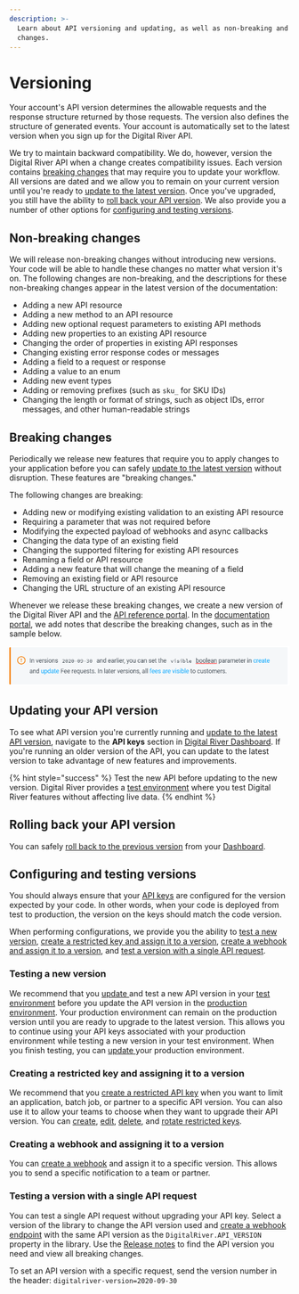 ```yaml
---
description: >-
  Learn about API versioning and updating, as well as non-breaking and breaking
  changes.
---
```


# Versioning

Your account's API version determines the allowable requests and the response structure returned by those requests. The version also defines the structure of generated events. Your account is automatically set to the latest version when you sign up for the Digital River API.

We try to maintain backward compatibility. We do, however, version the Digital River API when a change creates compatibility issues. Each version contains [breaking changes](versioning.md#breaking-changes) that may require you to update your workflow. All versions are dated and we allow you to remain on your current version until you're ready to [update to the latest version](../administration/dashboard/developers/api-keys/updating-your-api-version.md). Once you've upgraded, you still have the ability to [roll back your API version](versioning.md#rolling-back-your-api-version). We also provide you a number of other options for [configuring and testing versions](versioning.md#configuring-and-testing-versions).

## Non-breaking changes

We will release non-breaking changes without introducing new versions. Your code will be able to handle these changes no matter what version it's on. The following changes are non-breaking, and the descriptions for these non-breaking changes appear in the latest version of the documentation:

* Adding a new API resource
* Adding a new method to an API resource
* Adding new optional request parameters to existing API methods
* Adding new properties to an existing API resource
* Changing the order of properties in existing API responses
* Changing existing error response codes or messages
* Adding a field to a request or response
* Adding a value to an enum
* Adding new event types
* Adding or removing prefixes (such as `sku_` for SKU IDs)
* Changing the length or format of strings, such as object IDs, error messages, and other human-readable strings

## Breaking changes

Periodically we release new features that require you to apply changes to your application before you can safely [update to the latest version](../administration/dashboard/developers/api-keys/updating-your-api-version.md) without disruption. These features are "breaking changes."

The following changes are breaking:

* Adding new or modifying existing validation to an existing API resource
* Requiring a parameter that was not required before
* Modifying the expected payload of webhooks and async callbacks
* Changing the data type of an existing field
* Changing the supported filtering for existing API resources
* Renaming a field or API resource
* Adding a new feature that will change the meaning of a field
* Removing an existing field or API resource
* Changing the URL structure of an existing API resource

Whenever we release these breaking changes, we create a new version of the Digital River API and the [API reference portal](https://www.digitalriver.com/docs/digital-river-api-reference/). In the [documentation portal](../), we add notes that describe the breaking changes, such as in the sample below.

![Image: Sample notification of a breaking change](../.gitbook/assets/BreakingChangesSample.png)

## Updating your API version

To see what API version you're currently running and [update to the latest API version](../administration/dashboard/developers/api-keys/updating-your-api-version.md), navigate to the **API keys** section in [Digital River Dashboard](https://dashboard.digitalriver.com/login). If you're running an older version of the API, you can update to the latest version to take advantage of new features and improvements.

{% hint style="success" %}
Test the new API before updating to the new version. Digital River provides a [test environment](../administration/dashboard/test-and-production-environments.md) where you test Digital River features without affecting live data.
{% endhint %}

## Rolling back your API version

You can safely [roll back to the previous version](../administration/dashboard/developers/api-keys/updating-your-api-version.md) from your [Dashboard](https://dashboard.digitalriver.com/login).

## Configuring and testing versions

You should always ensure that your [API keys](../developer-resources/api-structure.md#api-keys) are configured for the version expected by your code. In other words, when your code is deployed from test to production, the version on the keys should match the code version.

When performing configurations, we provide you the ability to [test a new version](versioning.md#testing-a-new-version), [create a restricted key and assign it to a version](versioning.md#creating-a-restricted-key-and-assigning-it-to-a-version), [create a webhook and assign it to a version](versioning.md#creating-a-webhook-and-assigning-it-to-a-version), and [test a version with a single API request](versioning.md#testing-a-version-with-a-single-api-request).

### Testing a new version

We recommend that you [update ](../administration/dashboard/developers/api-keys/updating-your-api-version.md)and test a new API version in your [test environment](../administration/dashboard/test-and-production-environments.md) before you update the API version in the [production environment](../administration/dashboard/test-and-production-environments.md). Your production environment can remain on the production version until you are ready to upgrade to the latest version. This allows you to continue using your API keys associated with your production environment while testing a new version in your test environment. When you finish testing, you can [update ](../administration/dashboard/developers/api-keys/updating-your-api-version.md)your production environment.

### Creating a restricted key and assigning it to a version

We recommend that you [create a restricted API key](../administration/dashboard/developers/api-keys/creating-a-restricted-key.md) when you want to limit an application, batch job, or partner to a specific API version. You can also use it to allow your teams to choose when they want to upgrade their API version. You can [create](../administration/dashboard/developers/api-keys/creating-a-restricted-key.md), [edit](../administration/dashboard/developers/api-keys/editing-a-restricted-key.md), [delete](../administration/dashboard/developers/api-keys/deleting-a-restricted-key.md), and [rotate restricted keys](../administration/dashboard/developers/api-keys/rotating-keys.md).

### Creating a webhook and assigning it to a version

You can [create a webhook](../administration/dashboard/developers/webhooks/creating-a-webhook.md) and assign it to a specific version. This allows you to send a specific notification to a team or partner.

### Testing a version with a single API request

You can test a single API request without upgrading your API key. Select a version of the library to change the API version used and [create a webhook endpoint](../administration/dashboard/developers/webhooks/creating-a-webhook.md) with the same API version as the `DigitalRiver.API_VERSION` property in the library. Use the [Release notes](release-notes/) to find the API version you need and view all breaking changes.

To set an API version with a specific request, send the version number in the header: `digitalriver-version=2020-09-30`
